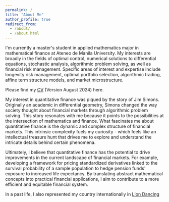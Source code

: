 ```yaml
---
permalink: /
title: "About Me"
author_profile: true
redirect_from: 
  - /about/
  - /about.html
---
```

I'm currently a master's student in applied mathematics major in mathematical finance at Ateneo de Manila University. My interests are broadly in the fields of optimal control, numerical solutions to differential equations, stochastic analysis, algorithmic problem solving, as well as financial risk management. Specific areas of interest and expertise include longevity risk management, optimal portfolio selection, algorithmic trading, affine term structure models, and market microstructure.

Please find my [CV](https://kenrickraymond.github.io/files/KENRICK_RAYMOND_SO_ACADEMIC_CV.pdf) (Version August 2024) here.

My interest in quantitative finance was piqued by the story of Jim Simons. Originally an academic in differential geometry, Simons changed the way society thought about financial markets through algorithmic problem solving. This story resonates with me because it points to the possibilities at the intersection of mathematics and finance. What fascinates me about quantitative finance is the dynamic and complex structure of financial markets. This intrinsic complexity fuels my curiosity - which feels like an intellectual treasure hunt that drives me to explore and understand the intricate details behind certain phenomena. 

Ultimately, I believe that quantitative finance has the potential to drive improvements in the current landscape of financial markets. For example, developing a framework for pricing standardized derivatives linked to the survival probability of a sample population to hedge pension funds' exposure to increased life expectancy. By translating abstract mathematical concepts into practical financial applications, I aim to contribute to a more efficient and equitable financial system.

In a past life, I also represented my country internationally in [Lion Dancing](https://kenrickraymond.github.io/images/Malaysia.jpg)